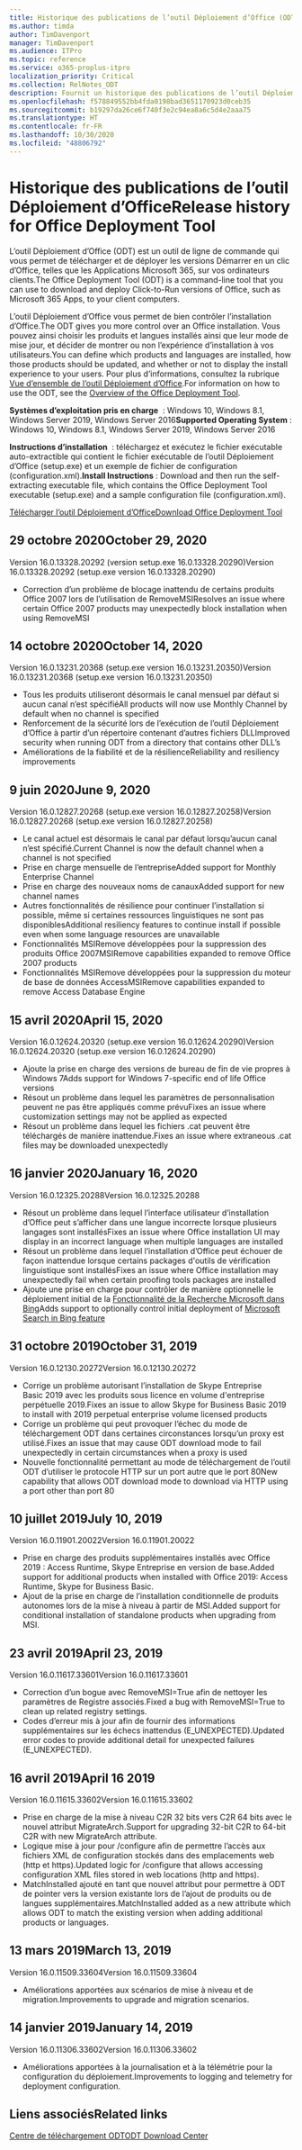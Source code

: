 ```yaml
---
title: Historique des publications de l’outil Déploiement d’Office (ODT)
ms.author: timda
author: TimDavenport
manager: TimDavenport
ms.audience: ITPro
ms.topic: reference
ms.service: o365-proplus-itpro
localization_priority: Critical
ms.collection: RelNotes_ODT
description: Fournit un historique des publications de l’outil Déploiement d’Office (ODT) destiné aux professionnels de l’informatique
ms.openlocfilehash: f578849552bb4fda0198bad3651170923d0ceb35
ms.sourcegitcommit: b19297da26ce6f740f3e2c94ea8a6c5d4e2aaa75
ms.translationtype: HT
ms.contentlocale: fr-FR
ms.lasthandoff: 10/30/2020
ms.locfileid: "48806792"
---
```

# <a name="release-history-for-office-deployment-tool"></a><span data-ttu-id="52fcd-103">Historique des publications de l’outil Déploiement d’Office</span><span class="sxs-lookup"><span data-stu-id="52fcd-103">Release history for Office Deployment Tool</span></span>

<span data-ttu-id="52fcd-104">L’outil Déploiement d’Office (ODT) est un outil de ligne de commande qui vous permet de télécharger et de déployer les versions Démarrer en un clic d’Office, telles que les Applications Microsoft 365, sur vos ordinateurs clients.</span><span class="sxs-lookup"><span data-stu-id="52fcd-104">The Office Deployment Tool (ODT) is a command-line tool that you can use to download and deploy Click-to-Run versions of Office, such as Microsoft 365 Apps, to your client computers.</span></span> 


<span data-ttu-id="52fcd-105">L’outil Déploiement d’Office vous permet de bien contrôler l’installation d’Office.</span><span class="sxs-lookup"><span data-stu-id="52fcd-105">The ODT gives you more control over an Office installation.</span></span> <span data-ttu-id="52fcd-106">Vous pouvez ainsi choisir les produits et langues installés ainsi que leur mode de mise jour, et décider de montrer ou non l’expérience d’installation à vos utilisateurs.</span><span class="sxs-lookup"><span data-stu-id="52fcd-106">You can define which products and languages are installed, how those products should be updated, and whether or not to display the install experience to your users.</span></span> <span data-ttu-id="52fcd-107">Pour plus d’informations, consultez la rubrique [Vue d’ensemble de l’outil Déploiement d’Office](https://docs.microsoft.com/deployoffice/overview-of-the-office-2016-deployment-tool).</span><span class="sxs-lookup"><span data-stu-id="52fcd-107">For information on how to use the ODT, see the [Overview of the Office Deployment Tool](https://docs.microsoft.com/deployoffice/overview-of-the-office-2016-deployment-tool).</span></span>

 <span data-ttu-id="52fcd-108">**Systèmes d’exploitation pris en charge**  : Windows 10, Windows 8.1, Windows Server 2019, Windows Server 2016</span><span class="sxs-lookup"><span data-stu-id="52fcd-108">**Supported Operating System** : Windows 10, Windows 8.1, Windows Server 2019, Windows Server 2016</span></span> 
 
 <span data-ttu-id="52fcd-109">**Instructions d’installation**  : téléchargez et exécutez le fichier exécutable auto-extractible qui contient le fichier exécutable de l’outil Déploiement d’Office (setup.exe) et un exemple de fichier de configuration (configuration.xml).</span><span class="sxs-lookup"><span data-stu-id="52fcd-109">**Install Instructions** : Download and then run the self-extracting executable file, which contains the Office Deployment Tool executable (setup.exe) and a sample configuration file (configuration.xml).</span></span> 

[<span data-ttu-id="52fcd-110">Télécharger l’outil Déploiement d’Office</span><span class="sxs-lookup"><span data-stu-id="52fcd-110">Download Office Deployment Tool</span></span>](https://www.microsoft.com/en-us/download/confirmation.aspx?id=49117)

## <a name="october-29-2020"></a><span data-ttu-id="52fcd-111">29 octobre 2020</span><span class="sxs-lookup"><span data-stu-id="52fcd-111">October 29, 2020</span></span>
<span data-ttu-id="52fcd-112">Version 16.0.13328.20292 (version setup.exe 16.0.13328.20290)</span><span class="sxs-lookup"><span data-stu-id="52fcd-112">Version 16.0.13328.20292 (setup.exe version 16.0.13328.20290)</span></span>
- <span data-ttu-id="52fcd-113">Correction d’un problème de blocage inattendu de certains produits Office 2007 lors de l’utilisation de RemoveMSI</span><span class="sxs-lookup"><span data-stu-id="52fcd-113">Resolves an issue where certain Office 2007 products may unexpectedly block installation when using RemoveMSI</span></span>

## <a name="october-14-2020"></a><span data-ttu-id="52fcd-114">14 octobre 2020</span><span class="sxs-lookup"><span data-stu-id="52fcd-114">October 14, 2020</span></span>
<span data-ttu-id="52fcd-115">Version 16.0.13231.20368 (setup.exe version 16.0.13231.20350)</span><span class="sxs-lookup"><span data-stu-id="52fcd-115">Version 16.0.13231.20368 (setup.exe version 16.0.13231.20350)</span></span>
- <span data-ttu-id="52fcd-116">Tous les produits utiliseront désormais le canal mensuel par défaut si aucun canal n’est spécifié</span><span class="sxs-lookup"><span data-stu-id="52fcd-116">All products will now use Monthly Channel by default when no channel is specified</span></span>
- <span data-ttu-id="52fcd-117">Renforcement de la sécurité lors de l’exécution de l’outil Déploiement d’Office à partir d’un répertoire contenant d’autres fichiers DLL</span><span class="sxs-lookup"><span data-stu-id="52fcd-117">Improved security when running ODT from a directory that contains other DLL’s</span></span>
- <span data-ttu-id="52fcd-118">Améliorations de la fiabilité et de la résilience</span><span class="sxs-lookup"><span data-stu-id="52fcd-118">Reliability and resiliency improvements</span></span>

## <a name="june-9-2020"></a><span data-ttu-id="52fcd-119">9 juin 2020</span><span class="sxs-lookup"><span data-stu-id="52fcd-119">June 9, 2020</span></span>

<span data-ttu-id="52fcd-120">Version 16.0.12827.20268 (setup.exe version 16.0.12827.20258)</span><span class="sxs-lookup"><span data-stu-id="52fcd-120">Version 16.0.12827.20268 (setup.exe version 16.0.12827.20258)</span></span>
- <span data-ttu-id="52fcd-121">Le canal actuel est désormais le canal par défaut lorsqu’aucun canal n’est spécifié.</span><span class="sxs-lookup"><span data-stu-id="52fcd-121">Current Channel is now the default channel when a channel is not specified</span></span>
- <span data-ttu-id="52fcd-122">Prise en charge mensuelle de l’entreprise</span><span class="sxs-lookup"><span data-stu-id="52fcd-122">Added support for Monthly Enterprise Channel</span></span>
- <span data-ttu-id="52fcd-123">Prise en charge des nouveaux noms de canaux</span><span class="sxs-lookup"><span data-stu-id="52fcd-123">Added support for new channel names</span></span>
- <span data-ttu-id="52fcd-124">Autres fonctionnalités de résilience pour continuer l’installation si possible, même si certaines ressources linguistiques ne sont pas disponibles</span><span class="sxs-lookup"><span data-stu-id="52fcd-124">Additional resiliency features to continue install if possible even when some language resources are unavailable</span></span>
- <span data-ttu-id="52fcd-125">Fonctionnalités MSIRemove développées pour la suppression des produits Office 2007</span><span class="sxs-lookup"><span data-stu-id="52fcd-125">MSIRemove capabilities expanded to remove Office 2007 products</span></span>
- <span data-ttu-id="52fcd-126">Fonctionnalités MSIRemove développées pour la suppression du moteur de base de données Access</span><span class="sxs-lookup"><span data-stu-id="52fcd-126">MSIRemove capabilities expanded to remove Access Database Engine</span></span> 

## <a name="april-15-2020"></a><span data-ttu-id="52fcd-127">15 avril 2020</span><span class="sxs-lookup"><span data-stu-id="52fcd-127">April 15, 2020</span></span>

<span data-ttu-id="52fcd-128">Version 16.0.12624.20320 (setup.exe version 16.0.12624.20290)</span><span class="sxs-lookup"><span data-stu-id="52fcd-128">Version 16.0.12624.20320 (setup.exe version 16.0.12624.20290)</span></span>
- <span data-ttu-id="52fcd-129">Ajoute la prise en charge des versions de bureau de fin de vie propres à Windows 7</span><span class="sxs-lookup"><span data-stu-id="52fcd-129">Adds support for Windows 7-specific end of life Office versions</span></span>
- <span data-ttu-id="52fcd-130">Résout un problème dans lequel les paramètres de personnalisation peuvent ne pas être appliqués comme prévu</span><span class="sxs-lookup"><span data-stu-id="52fcd-130">Fixes an issue where customization settings may not be applied as expected</span></span>
- <span data-ttu-id="52fcd-131">Résout un problème dans lequel les fichiers .cat peuvent être téléchargés de manière inattendue.</span><span class="sxs-lookup"><span data-stu-id="52fcd-131">Fixes an issue where extraneous .cat files may be downloaded unexpectedly</span></span>

## <a name="january-16-2020"></a><span data-ttu-id="52fcd-132">16 janvier 2020</span><span class="sxs-lookup"><span data-stu-id="52fcd-132">January 16, 2020</span></span>

<span data-ttu-id="52fcd-133">Version 16.0.12325.20288</span><span class="sxs-lookup"><span data-stu-id="52fcd-133">Version 16.0.12325.20288</span></span>
- <span data-ttu-id="52fcd-134">Résout un problème dans lequel l’interface utilisateur d’installation d’Office peut s’afficher dans une langue incorrecte lorsque plusieurs langages sont installés</span><span class="sxs-lookup"><span data-stu-id="52fcd-134">Fixes an issue where Office installation UI may display in an incorrect language when multiple languages are installed</span></span>
- <span data-ttu-id="52fcd-135">Résout un problème dans lequel l’installation d’Office peut échouer de façon inattendue lorsque certains packages d'outils de vérification linguistique sont installés</span><span class="sxs-lookup"><span data-stu-id="52fcd-135">Fixes an issue where Office installation may unexpectedly fail when certain proofing tools packages are installed</span></span>
- <span data-ttu-id="52fcd-136">Ajoute une prise en charge pour contrôler de manière optionnelle le déploiement initial de la [Fonctionnalité de la Recherche Microsoft dans Bing](https://go.microsoft.com/fwlink/p/?linkid=2109345)</span><span class="sxs-lookup"><span data-stu-id="52fcd-136">Adds support to optionally control initial deployment of [Microsoft Search in Bing feature](https://go.microsoft.com/fwlink/p/?linkid=2109345)</span></span>


## <a name="october-31-2019"></a><span data-ttu-id="52fcd-137">31 octobre 2019</span><span class="sxs-lookup"><span data-stu-id="52fcd-137">October 31, 2019</span></span>

<span data-ttu-id="52fcd-138">Version 16.0.12130.20272</span><span class="sxs-lookup"><span data-stu-id="52fcd-138">Version 16.0.12130.20272</span></span>
- <span data-ttu-id="52fcd-139">Corrige un problème autorisant l’installation de Skype Entreprise Basic 2019 avec les produits sous licence en volume d'entreprise perpétuelle 2019.</span><span class="sxs-lookup"><span data-stu-id="52fcd-139">Fixes an issue to allow Skype for Business Basic 2019 to install with 2019 perpetual enterprise volume licensed products</span></span>
- <span data-ttu-id="52fcd-140">Corrige un problème qui peut provoquer l’échec du mode de téléchargement ODT dans certaines circonstances lorsqu’un proxy est utilisé.</span><span class="sxs-lookup"><span data-stu-id="52fcd-140">Fixes an issue that may cause ODT download mode to fail unexpectedly in certain circumstances when a proxy is used</span></span>
- <span data-ttu-id="52fcd-141">Nouvelle fonctionnalité permettant au mode de téléchargement de l’outil ODT d’utiliser le protocole HTTP sur un port autre que le port 80</span><span class="sxs-lookup"><span data-stu-id="52fcd-141">New capability that allows ODT download mode to download via HTTP using a port other than port 80</span></span>


## <a name="july-10-2019"></a><span data-ttu-id="52fcd-142">10 juillet 2019</span><span class="sxs-lookup"><span data-stu-id="52fcd-142">July 10, 2019</span></span>

<span data-ttu-id="52fcd-143">Version 16.0.11901.20022</span><span class="sxs-lookup"><span data-stu-id="52fcd-143">Version 16.0.11901.20022</span></span>
- <span data-ttu-id="52fcd-144">Prise en charge des produits supplémentaires installés avec Office 2019 : Access Runtime, Skype Entreprise en version de base.</span><span class="sxs-lookup"><span data-stu-id="52fcd-144">Added support for additional products when installed with Office 2019: Access Runtime, Skype for Business Basic.</span></span>
- <span data-ttu-id="52fcd-145">Ajout de la prise en charge de l’installation conditionnelle de produits autonomes lors de la mise à niveau à partir de MSI.</span><span class="sxs-lookup"><span data-stu-id="52fcd-145">Added support for conditional installation of standalone products when upgrading from MSI.</span></span>

## <a name="april-23-2019"></a><span data-ttu-id="52fcd-146">23 avril 2019</span><span class="sxs-lookup"><span data-stu-id="52fcd-146">April 23, 2019</span></span>

<span data-ttu-id="52fcd-147">Version 16.0.11617.33601</span><span class="sxs-lookup"><span data-stu-id="52fcd-147">Version 16.0.11617.33601</span></span>
- <span data-ttu-id="52fcd-148">Correction d’un bogue avec RemoveMSI=True afin de nettoyer les paramètres de Registre associés.</span><span class="sxs-lookup"><span data-stu-id="52fcd-148">Fixed a bug with RemoveMSI=True to clean up related registry settings.</span></span>
- <span data-ttu-id="52fcd-149">Codes d’erreur mis à jour afin de fournir des informations supplémentaires sur les échecs inattendus (E_UNEXPECTED).</span><span class="sxs-lookup"><span data-stu-id="52fcd-149">Updated error codes to provide additional detail for unexpected failures (E_UNEXPECTED).</span></span>

## <a name="april-16-2019"></a><span data-ttu-id="52fcd-150">16 avril 2019</span><span class="sxs-lookup"><span data-stu-id="52fcd-150">April 16 2019</span></span>

<span data-ttu-id="52fcd-151">Version 16.0.11615.33602</span><span class="sxs-lookup"><span data-stu-id="52fcd-151">Version 16.0.11615.33602</span></span>
- <span data-ttu-id="52fcd-152">Prise en charge de la mise à niveau C2R 32 bits vers C2R 64 bits avec le nouvel attribut MigrateArch.</span><span class="sxs-lookup"><span data-stu-id="52fcd-152">Support for upgrading 32-bit C2R to 64-bit C2R with new MigrateArch attribute.</span></span>
- <span data-ttu-id="52fcd-153">Logique mise à jour pour /configure afin de permettre l’accès aux fichiers XML de configuration stockés dans des emplacements web (http et https).</span><span class="sxs-lookup"><span data-stu-id="52fcd-153">Updated logic for /configure that allows accessing configuration XML files stored in web locations (http and https).</span></span>
- <span data-ttu-id="52fcd-154">MatchInstalled ajouté en tant que nouvel attribut pour permettre à ODT de pointer vers la version existante lors de l’ajout de produits ou de langues supplémentaires.</span><span class="sxs-lookup"><span data-stu-id="52fcd-154">MatchInstalled added as a new attribute which allows ODT to match the existing version when adding additional products or languages.</span></span>

## <a name="march-13-2019"></a><span data-ttu-id="52fcd-155">13 mars 2019</span><span class="sxs-lookup"><span data-stu-id="52fcd-155">March 13, 2019</span></span>

<span data-ttu-id="52fcd-156">Version 16.0.11509.33604</span><span class="sxs-lookup"><span data-stu-id="52fcd-156">Version 16.0.11509.33604</span></span>
- <span data-ttu-id="52fcd-157">Améliorations apportées aux scénarios de mise à niveau et de migration.</span><span class="sxs-lookup"><span data-stu-id="52fcd-157">Improvements to upgrade and migration scenarios.</span></span>

## <a name="january-14-2019"></a><span data-ttu-id="52fcd-158">14 janvier 2019</span><span class="sxs-lookup"><span data-stu-id="52fcd-158">January 14, 2019</span></span>

<span data-ttu-id="52fcd-159">Version 16.0.11306.33602</span><span class="sxs-lookup"><span data-stu-id="52fcd-159">Version 16.0.11306.33602</span></span>
- <span data-ttu-id="52fcd-160">Améliorations apportées à la journalisation et à la télémétrie pour la configuration du déploiement.</span><span class="sxs-lookup"><span data-stu-id="52fcd-160">Improvements to logging and telemetry for deployment configuration.</span></span>


## <a name="related-links"></a><span data-ttu-id="52fcd-161">Liens associés</span><span class="sxs-lookup"><span data-stu-id="52fcd-161">Related links</span></span>

[<span data-ttu-id="52fcd-162">Centre de téléchargement ODT</span><span class="sxs-lookup"><span data-stu-id="52fcd-162">ODT Download Center</span></span>](https://www.microsoft.com/en-us/download/details.aspx?id=49117)